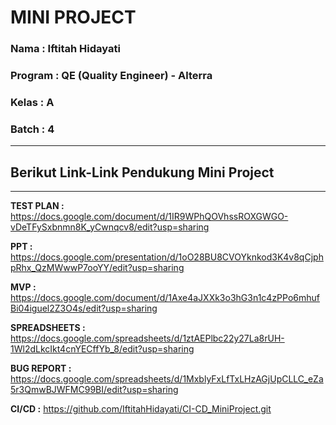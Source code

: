# MINI PROJECT
### Nama 		: Iftitah Hidayati
### Program	    : QE (Quality Engineer) - Alterra 
### Kelas		: A
### Batch 		: 4
___
## **Berikut Link-Link Pendukung Mini Project**
___

**TEST PLAN :** https://docs.google.com/document/d/1IR9WPhQOVhssROXGWGO-vDeTFySxbnmn8K_yCwnqcv8/edit?usp=sharing

**PPT :** https://docs.google.com/presentation/d/1oO28BU8CVOYknkod3K4v8qCjphpRhx_QzMWwwP7ooYY/edit?usp=sharing

**MVP :** https://docs.google.com/document/d/1Axe4aJXXk3o3hG3n1c4zPPo6mhufBi04iguel2Z3O4s/edit?usp=sharing

**SPREADSHEETS :** https://docs.google.com/spreadsheets/d/1ztAEPlbc22y27La8rUH-1Wl2dLkcIkt4cnYECffYb_8/edit?usp=sharing

**BUG REPORT :** https://docs.google.com/spreadsheets/d/1MxblyFxLfTxLHzAGjUpCLLC_eZa5r3QmwBJWFMC99BI/edit?usp=sharing

**CI/CD :** https://github.com/IftitahHidayati/CI-CD_MiniProject.git
